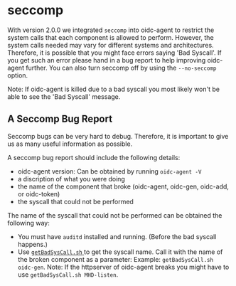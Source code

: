 # seccomp

With version 2.0.0 we integrated ```seccomp``` into oidc-agent to restrict the system calls that each component is allowed to perform. 
However, the system calls needed may vary for different systems and architectures. 
Therefore, it is possible that you might face errors saying 'Bad Syscall'. 
If you get such an error please hand in a bug report to help improving oidc-agent further. 
You can also turn seccomp off by using the ```--no-seccomp``` option.

Note: If oidc-agent is killed due to a bad syscall you most likely won't be able
to see the 'Bad Syscall' message.

## A Seccomp Bug Report

Seccomp bugs can be very hard to debug. Therefore, it is important to give us as
many useful information as possible.

A seccomp bug report should include the following details:
- oidc-agent version: Can be obtained by running ```oidc-agent -V```
- a discription of what you were doing
- the name of the component that broke (oidc-agent, oidc-gen, oidc-add, or
  oidc-token)
- the syscall that could not be performed

The name of the syscall that could not be performed can be obtained the
following way:
- You must have ```auditd``` installed and running. (Before the bad syscall
  happens.)
- Use [ ```getBadSysCall.sh```
  ](https://github.com/indigo-dc/oidc-agent/blob/src/privileges/getBadSysCall.sh) to get the syscall name. 
  Call it with the name of the broken component as a parameter:
Example: ```getBadSysCall.sh oidc-gen```.
  Note: If the httpserver of oidc-agent breaks you might have to use
  ```getBadSysCall.sh MHD-listen```.

